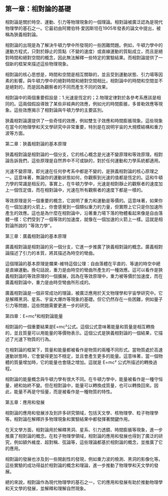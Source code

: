 ## 第一章：相對論的基礎

相對論是關於時空、運動、引力等物理現象的一個理論。相對論被廣泛認為是現代物理學的基石之一。它最初由阿爾伯特·愛因斯坦在1905年發表的論文中提出，被稱為狹義相對論。

相對論的出現是為了解決牛頓力學中所發現的一些困難問題。例如，牛頓力學中的運動方程式，只對於靜止的質點（不變的速度）或直線運動的質點成立，而且是絕對時間和絕對空間的概念，因此無法解釋一些特定的實驗結果。而相對論提供了一個新的框架來描述這些物理現象。

相對論的核心思想是，時間和空間是相互關聯的，並且受到運動狀態、引力場等因素的影響。與牛頓力學中的絕對時間和絕對空間相比，相對論中的時間和空間並不是絕對的，而是因為觀察者的不同而產生不同的效果。

相對論中的兩個重要假設是：1.光速是恆定的；2.物理定律對於各參考系應該是相同的。這兩個假設導致了某些非經典的效應，例如光的時間膨脹，多普勒效應等現象。這些效應揭示了相對論與牛頓力學的主要區別。

狹義相對論還提供了一些奇怪的效應，例如雙生子效應和時間膨脹現象。這些現象在當今的物理學和天文學研究中非常重要，特別是在說明宇宙的大規模結構和重力波等方面。

第二章：狹義相對論的基本原理

狹義相對論是相對論的一個分支，它的核心概念是光速不變原理和等效原理。相對論告訴我們，這些原理是自然界中不可或缺的，對於任何運動和力學系統都適用。

光速不變原理，即光速在任何參考系中都是不變的，是狹義相對論的核心原理之一。這意味著，無論你的運動狀態如何，你觀察到光速的值都是恆定的。這和牛頓力學的常識是相反的。事實上，在牛頓力學中，光速是相對靜止的觀察者的速度加上一個恆定值，而在相對論中，光速在所有觀察者的速度下都是一樣的。

等效原理是另一個重要的概念，它說明了重力和運動是等價的。這意味著，如果你在一個加速的火箭上，你會感覺到一個類似重力的力量，但實際上它只是你加速所產生的效應。這也是為什麼在相對論中，沿著重力場下落的物體看起來像是自由落體一樣：它們受到了一個等效的加速度，就像在一個加速的火箭上一樣。這就是相對論所說的 "等效力學"。

第三章：廣義相對論的基本原理

廣義相對論是相對論的另一個分支，它進一步推廣了狹義相對論的概念。廣義相對論描述了引力的本質，將其描述為時空的彎曲。

這個理論的基本原理是爛果-維特這個公理：自由落體在平直的、等速的時空中總是直線運動。換句話說，重力是由時空的彎曲所產生的一種效應。這可以看作是狹義相對論的等效原理的一個擴展，因為在等效原理中，重力被等價於加速度，而在廣義相對論中，重力是由時空彎曲所形成的。

廣義相對論是一個非常成功的理論，被廣泛應用於天文物理學和宇宙學研究中。它是解釋黑洞、星系、宇宙大爆炸等現象的基礎。但它仍然存在一些困難，例如量子引力等問題，這些問題需要更進一步的研究。

第四章：E=mc²和相對論能量

相對論的一個重要結果是E=mc²公式。這個公式意味著能量和質量是相互轉換的，並且質量可以用能量的等價物表示。這個公式是狹義相對論的一個結果，它描述了光速下物質的行為。

在相對論的框架下，質量和能量都被看作是物質的兩種不同形式。當物質處於高速運動狀態時，它會變得更加不穩定，並且會產生更多的能量。這意味著，當一個物體的質量增加時，它的能量也會隨之增加。這就是 E=mc² 公式所描述的轉換過程。

相對論的能量概念與牛頓力學有很大不同。在牛頓力學中，能量被看作是一種守恒量，總和始終不變。但在相對論中，能量可以轉換成質量，也可以轉換回來。因此，能量不再是守恒量，而是被看作是一種物質的特性。

第五章：應用和發展

相對論的應用和發展涉及到許多研究領域，包括天文學、核物理學、粒子物理學等。相對論在解釋許多物理現象和實驗結果中都發揮著關鍵作用。

在天文學方面，相對論用於解釋黑洞、星系、引力透鏡、時間膨脹等現象，進一步推廣了相對論的概念。在粒子物理學領域，相對論的應用和發展也得到了廣泛的研究，例如額外維度、超對稱、弦論等，這些理論都基於相對論的概念，並推廣了它的應用。

相對論的發展也涉及到一些開創性的發現，例如重力波的檢測、黑洞的影像化等。這些實驗的成功得益於相對論的概念和理論，進一步推動了物理學和天文學的發展。

總的來說，相對論作為現代物理學的基石之一，它的應用和發展有助於推動物理學和天文學的發展，並解釋和理解自然現象。